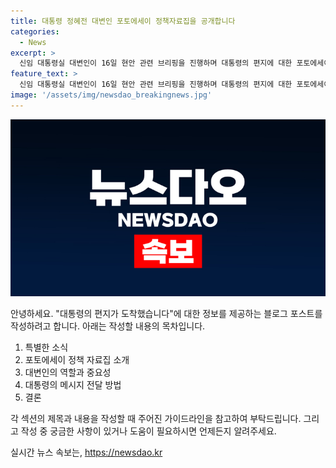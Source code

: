```yaml
---
title: 대통령 정혜전 대변인 포토에세이 정책자료집을 공개합니다
categories:
  - News
excerpt: >
  신임 대통령실 대변인이 16일 현안 관련 브리핑을 진행하며 대통령의 편지에 대한 포토에세이 정책 자료집을 공개했다. 정혜전 대변인은 용산 대통령실 청사에서 이번 행사를 통해 대통령의 메시지를 전달했다.
feature_text: >
  신임 대통령실 대변인이 16일 현안 관련 브리핑을 진행하며 대통령의 편지에 대한 포토에세이 정책 자료집을 공개했다. 정혜전 대변인은 용산 대통령실 청사에서 이번 행사를 통해 대통령의 메시지를 전달했다.
image: '/assets/img/newsdao_breakingnews.jpg'
---
```


<p><img src="/assets/img/newsdao_breakingnews.jpg" alt="cryptoinkorea 속보" /></p>

<p>안녕하세요. "대통령의 편지가 도착했습니다"에 대한 정보를 제공하는 블로그 포스트를 작성하려고 합니다. 아래는 작성할 내용의 목차입니다.</p>

<ol>
<li>특별한 소식</li>
<li>포토에세이 정책 자료집 소개</li>
<li>대변인의 역할과 중요성</li>
<li>대통령의 메시지 전달 방법</li>
<li>결론</li>
</ol>

<p>각 섹션의 제목과 내용을 작성할 때 주어진 가이드라인을 참고하여 부탁드립니다. 그리고 작성 중 궁금한 사항이 있거나 도움이 필요하시면 언제든지 알려주세요.</p>
실시간 뉴스 속보는, <a href="https://newsdao.kr" rel="dofollow">https://newsdao.kr</a>



